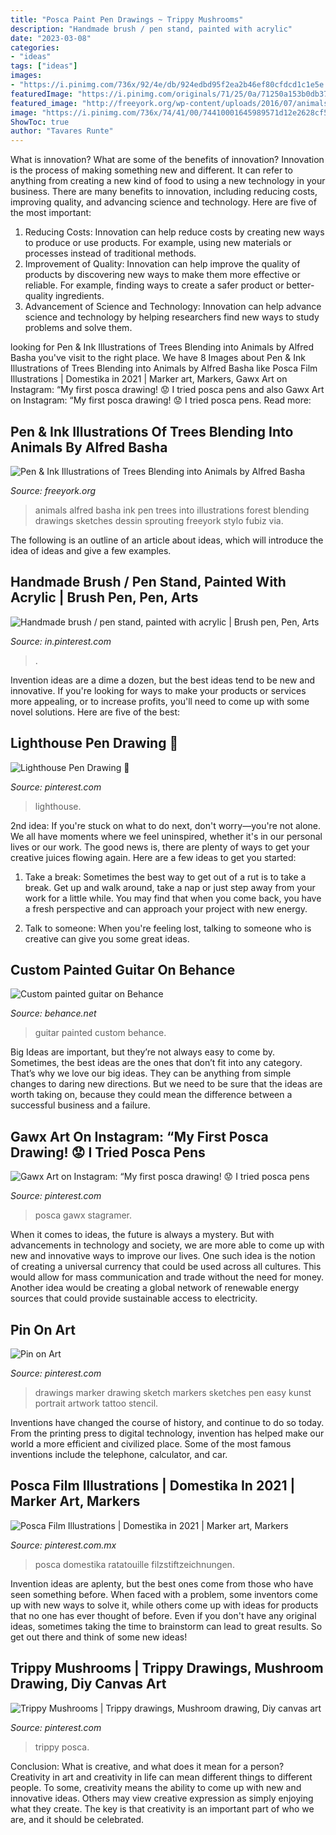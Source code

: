 ```yaml
---
title: "Posca Paint Pen Drawings ~ Trippy Mushrooms"
description: "Handmade brush / pen stand, painted with acrylic"
date: "2023-03-08"
categories:
- "ideas"
tags: ["ideas"]
images:
- "https://i.pinimg.com/736x/92/4e/db/924edbd95f2ea2b46ef80cfdcd1c1e5e.jpg"
featuredImage: "https://i.pinimg.com/originals/71/25/0a/71250a153b0db37c1241bd1d1ed4f20b.jpg"
featured_image: "http://freeyork.org/wp-content/uploads/2016/07/animals-alfred-basha-1.jpg"
image: "https://i.pinimg.com/736x/74/41/00/74410001645989571d12e2628cf5c444--marker-drawings-tattoo-inspiration.jpg"
ShowToc: true
author: "Tavares Runte"
---
```



What is innovation? What are some of the benefits of innovation?
Innovation is the process of making something new and different. It can refer to anything from creating a new kind of food to using a new technology in your business. There are many benefits to innovation, including reducing costs, improving quality, and advancing science and technology. Here are five of the most important: 
1. Reducing Costs: Innovation can help reduce costs by creating new ways to produce or use products. For example, using new materials or processes instead of traditional methods.
2. Improvement of Quality: Innovation can help improve the quality of products by discovering new ways to make them more effective or reliable. For example, finding ways to create a safer product or better-quality ingredients.
3. Advancement of Science and Technology: Innovation can help advance science and technology by helping researchers find new ways to study problems and solve them.

	

		
looking for Pen &amp; Ink Illustrations of Trees Blending into Animals by Alfred Basha you've visit to the right place. We have 8 Images about Pen &amp; Ink Illustrations of Trees Blending into Animals by Alfred Basha like Posca Film Illustrations | Domestika in 2021 | Marker art, Markers, Gawx Art on Instagram: “My first posca drawing! 😟 I tried posca pens and also Gawx Art on Instagram: “My first posca drawing! 😟 I tried posca pens. Read more:
		
    
## Pen &amp; Ink Illustrations Of Trees Blending Into Animals By Alfred Basha

<img loading=lazy src="http://freeyork.org/wp-content/uploads/2016/07/animals-alfred-basha-1.jpg" onerror="this.onerror=null;this.src='https://tse1.mm.bing.net/th?id=OIP.GbuuVbVTeSnGCgfW2lahaAHaHa&amp;pid=15.1';" alt="Pen &amp; Ink Illustrations of Trees Blending into Animals by Alfred Basha">

_Source: freeyork.org_

>animals alfred basha ink pen trees into illustrations forest blending drawings sketches dessin sprouting freeyork stylo fubiz via. 

	

The following is an outline of an article about ideas, which will introduce the idea of ideas and give a few examples.

    
## Handmade Brush / Pen Stand, Painted With Acrylic | Brush Pen, Pen, Arts

<img loading=lazy src="https://i.pinimg.com/originals/71/25/0a/71250a153b0db37c1241bd1d1ed4f20b.jpg" onerror="this.onerror=null;this.src='https://tse3.mm.bing.net/th?id=OIP.bQ_J9iHXl6acBFoH9AV3hAHaE5&amp;pid=15.1';" alt="Handmade brush / pen stand, painted with acrylic | Brush pen, Pen, Arts">

_Source: in.pinterest.com_

>. 

	

Invention ideas are a dime a dozen, but the best ideas tend to be new and innovative. If you're looking for ways to make your products or services more appealing, or to increase profits, you'll need to come up with some novel solutions. Here are five of the best: 

    
## Lighthouse Pen Drawing 🗼

<img loading=lazy src="https://i.pinimg.com/736x/92/4e/db/924edbd95f2ea2b46ef80cfdcd1c1e5e.jpg" onerror="this.onerror=null;this.src='https://tse4.mm.bing.net/th?id=OIP.wK4ON_WlCJuR-6MQcAeQFgHaJ3&amp;pid=15.1';" alt="Lighthouse Pen Drawing 🗼">

_Source: pinterest.com_

>lighthouse. 

	

2nd idea:
If you're stuck on what to do next, don't worry—you're not alone. We all have moments where we feel uninspired, whether it's in our personal lives or our work. The good news is, there are plenty of ways to get your creative juices flowing again.
Here are a few ideas to get you started:

1. Take a break: Sometimes the best way to get out of a rut is to take a break. Get up and walk around, take a nap or just step away from your work for a little while. You may find that when you come back, you have a fresh perspective and can approach your project with new energy.

2. Talk to someone: When you're feeling lost, talking to someone who is creative can give you some great ideas.

    
## Custom Painted Guitar On Behance

<img loading=lazy src="https://mir-s3-cdn-cf.behance.net/project_modules/1400/c0c08355230793.56097267a3629.JPG" onerror="this.onerror=null;this.src='https://tse3.mm.bing.net/th?id=OIP.5zqrLOKb3FJaPxvUUyCXsAHaHa&amp;pid=15.1';" alt="Custom painted guitar on Behance">

_Source: behance.net_

>guitar painted custom behance. 

	

Big Ideas are important, but they’re not always easy to come by. Sometimes, the best ideas are the ones that don’t fit into any category. That’s why we love our big ideas. They can be anything from simple changes to daring new directions. But we need to be sure that the ideas are worth taking on, because they could mean the difference between a successful business and a failure.

    
## Gawx Art On Instagram: “My First Posca Drawing! 😟 I Tried Posca Pens

<img loading=lazy src="https://i.pinimg.com/736x/0f/6e/ff/0f6efff95434ab04c43a2bc0581ce233.jpg" onerror="this.onerror=null;this.src='https://tse4.mm.bing.net/th?id=OIP.RsAq0ZU2GgmEs53KL-GvnAHaJP&amp;pid=15.1';" alt="Gawx Art on Instagram: “My first posca drawing! 😟 I tried posca pens">

_Source: pinterest.com_

>posca gawx stagramer. 

	

When it comes to ideas, the future is always a mystery. But with advancements in technology and society, we are more able to come up with new and innovative ways to improve our lives. One such idea is the notion of creating a universal currency that could be used across all cultures. This would allow for mass communication and trade without the need for money. Another idea would be creating a global network of renewable energy sources that could provide sustainable access to electricity.

    
## Pin On Art

<img loading=lazy src="https://i.pinimg.com/736x/74/41/00/74410001645989571d12e2628cf5c444--marker-drawings-tattoo-inspiration.jpg" onerror="this.onerror=null;this.src='https://tse4.mm.bing.net/th?id=OIP.sSuz0BEuuwOX78k6VTg-SQHaJ4&amp;pid=15.1';" alt="Pin on Art">

_Source: pinterest.com_

>drawings marker drawing sketch markers sketches pen easy kunst portrait artwork tattoo stencil. 

	

Inventions have changed the course of history, and continue to do so today. From the printing press to digital technology, invention has helped make our world a more efficient and civilized place. Some of the most famous inventions include the telephone, calculator, and car.

    
## Posca Film Illustrations | Domestika In 2021 | Marker Art, Markers

<img loading=lazy src="https://i.pinimg.com/736x/ab/b2/32/abb2327674e910946ae70cde73265f14.jpg" onerror="this.onerror=null;this.src='https://tse2.mm.bing.net/th?id=OIP.XosasdDDN8mKQl1JZRZArQHaHa&amp;pid=15.1';" alt="Posca Film Illustrations | Domestika in 2021 | Marker art, Markers">

_Source: pinterest.com.mx_

>posca domestika ratatouille filzstiftzeichnungen. 

	

Invention ideas are aplenty, but the best ones come from those who have seen something before. When faced with a problem, some inventors come up with new ways to solve it, while others come up with ideas for products that no one has ever thought of before. Even if you don't have any original ideas, sometimes taking the time to brainstorm can lead to great results. So get out there and think of some new ideas!

    
## Trippy Mushrooms | Trippy Drawings, Mushroom Drawing, Diy Canvas Art

<img loading=lazy src="https://i.pinimg.com/736x/8f/bb/51/8fbb511fe9c999a7f2bab3b2bbcc7538.jpg" onerror="this.onerror=null;this.src='https://tse3.mm.bing.net/th?id=OIP.H6bNa426CkS8y-_NldBUmgHaJd&amp;pid=15.1';" alt="Trippy Mushrooms | Trippy drawings, Mushroom drawing, Diy canvas art">

_Source: pinterest.com_

>trippy posca. 

	

Conclusion: What is creative, and what does it mean for a person?
Creativity in art and creativity in life can mean different things to different people. To some, creativity means the ability to come up with new and innovative ideas. Others may view creative expression as simply enjoying what they create. The key is that creativity is an important part of who we are, and it should be celebrated.

